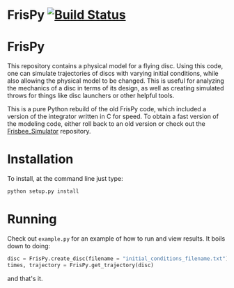 # FrisPy [![Build Status](https://travis-ci.com/tmcclintock/FrisPy.svg?branch=v2)](https://travis-ci.com/tmcclintock/FrisPy)


FrisPy
=========

This repository contains a physical model for a flying disc. Using this code, one can simulate trajectories of discs with varying initial conditions, while also allowing the physical model to be changed. This is useful for analyzing the mechanics of a disc in terms of its design, as well as creating simulated throws for things like disc launchers or other helpful tools.

This is a pure Python rebuild of the old FrisPy code, which included a version of the integrator written in C for speed. To obtain a fast version of the modeling code, either roll back to an old version or check out the [Frisbee_Simulator](https://github.com/tmcclintock/Frisbee_Simulator) repository.

Installation
============

To install, at the command line just type:

```bash
python setup.py install
```

Running
=======

Check out `example.py` for an example of how to run and view results. It boils down to doing:
```python
disc = FrisPy.create_disc(filename = "initial_conditions_filename.txt")
times, trajectory = FrisPy.get_trajectory(disc)
```
and that's it.